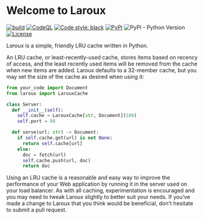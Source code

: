 # Welcome to Laroux

[![build](https://github.com/waellison/laroux/actions/workflows/pytest.yml/badge.svg)](https://github.com/waellison/laroux/actions/workflows/pytest.yml)
[![CodeQL](https://github.com/waellison/laroux/actions/workflows/codeql-analysis.yml/badge.svg)](https://github.com/waellison/laroux/actions/workflows/codeql-analysis.yml)
[![Code style: black](https://img.shields.io/badge/code%20style-black-000000.svg)](https://github.com/psf/black)
[![PyPI](https://img.shields.io/pypi/v/laroux)](https://pypi.org/project/laroux/)
![PyPI - Python Version](https://img.shields.io/pypi/pyversions/laroux)
[![License](https://img.shields.io/github/license/waellison/laroux)](#)

_Laroux_ is a simple, friendly LRU cache written in Python.

An LRU cache, or least-recently-used cache, stores items based on recency of access, and the least recently used items will be removed from the cache when new items are added.  Laroux defaults to a 32-member cache, but you may set the size of the cache as desired when using it:

```python
from your_code import Document
from laroux import LarouxCache

class Server:
  def __init__(self):
    self.cache = LarouxCache[str, Document](100)
    self.port = 80

  def serve(url: str) -> Document:
    if self.cache.get(url) is not None:
      return self.cache[url]
    else:
      doc = fetch(url)
      self.cache.push(url, doc)
      return doc
```

Using an LRU cache is a reasonable and easy way to improve the performance of your Web application by running it in the server used on your load balancer.  As with all caching, experimentation is encouraged and you may need to tweak Laroux slightly to better suit your needs.  If you've made a change to Laroux that you think would be beneficial, don't hesitate to submit a pull request.
